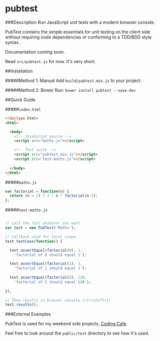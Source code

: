 pubtest
=======

###Description
Run JavaScript unit tests with a modern browser console.

PubTest contains the simple essentials for unit testing on the client side 
without requiring node dependencies or conforming to a TDD/BDD style syntax.

Documentation coming soon.

Read `src/pubtest.js` for now. It's very short. 

##Installation

#####Method 1: Manual
Add `build/pubtest.min.js` to your project.

#####Method 2: Bower
Run: `bower install pubtest --save-dev`


##Quick Guide

#####`index.html`
```html
<!doctype html>
<html>

  <body>
    <!-- JavaScript source -->
    <script src="maths.js"></script>

    <!-- Test suite -->
    <script src="pubtest.min.js"></script>
    <script src="test-maths.js"></script>
    
  </body>
</html>
```


#####`maths.js`
```javascript
var factorial = function(n) {
  return (n < 2) ? 1 : n * factorial(n-1);
};
```


#####`test-maths.js`
```javascript

// Call the test whatever you want
var test = new PubTest('Maths');

// Callback used for local scope
test.testCase(function() {

  test.assertEqual(factorial(0), 1, 
    'factorial of 0 should equal 1');

  test.assertEqual(factorial(1), 1,
    'factorial of 1 should equal 1');
    
  test.assertEqual(factorial(5), 120,
    'factorial of 5 should equal 120');
    
});

// Show results in browser console (ctr+shift+j)
test.results();
```

###External Examples

PubTest is used for my weekend side projects,
[Coding Cafe](https://github.com/codenameyau/coding-cafe/tree/master/public/test).

Feel free to look around the `public/test` directory to see how it's used.
